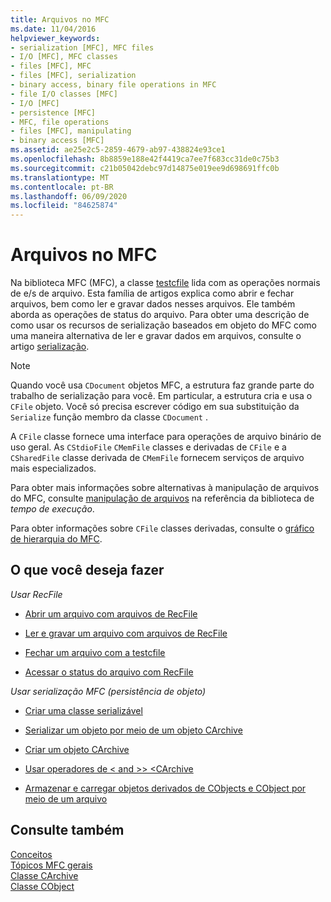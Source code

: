 ```yaml
---
title: Arquivos no MFC
ms.date: 11/04/2016
helpviewer_keywords:
- serialization [MFC], MFC files
- I/O [MFC], MFC classes
- files [MFC], MFC
- files [MFC], serialization
- binary access, binary file operations in MFC
- file I/O classes [MFC]
- I/O [MFC]
- persistence [MFC]
- MFC, file operations
- files [MFC], manipulating
- binary access [MFC]
ms.assetid: ae25e2c5-2859-4679-ab97-438824e93ce1
ms.openlocfilehash: 8b8859e188e42f4419ca7ee7f683cc31de0c75b3
ms.sourcegitcommit: c21b05042debc97d14875e019ee9d698691ffc0b
ms.translationtype: MT
ms.contentlocale: pt-BR
ms.lasthandoff: 06/09/2020
ms.locfileid: "84625874"
---
```

# <a name="files-in-mfc"></a>Arquivos no MFC

Na biblioteca MFC (MFC), a classe [testcfile](reference/cfile-class.md) lida com as operações normais de e/s de arquivo. Esta família de artigos explica como abrir e fechar arquivos, bem como ler e gravar dados nesses arquivos. Ele também aborda as operações de status do arquivo. Para obter uma descrição de como usar os recursos de serialização baseados em objeto do MFC como uma maneira alternativa de ler e gravar dados em arquivos, consulte o artigo [serialização](serialization-in-mfc.md).

> [!NOTE]
> Quando você usa `CDocument` objetos MFC, a estrutura faz grande parte do trabalho de serialização para você. Em particular, a estrutura cria e usa o `CFile` objeto. Você só precisa escrever código em sua substituição da `Serialize` função membro da classe `CDocument` .

A `CFile` classe fornece uma interface para operações de arquivo binário de uso geral. As `CStdioFile` `CMemFile` classes e derivadas de `CFile` e a `CSharedFile` classe derivada de `CMemFile` fornecem serviços de arquivo mais especializados.

Para obter mais informações sobre alternativas à manipulação de arquivos do MFC, consulte [manipulação de arquivos](../c-runtime-library/file-handling.md) na referência da biblioteca de *tempo de execução*.

Para obter informações sobre `CFile` classes derivadas, consulte o [gráfico de hierarquia do MFC](hierarchy-chart.md).

## <a name="what-do-you-want-to-do"></a>O que você deseja fazer

*Usar RecFile*

- [Abrir um arquivo com arquivos de RecFile](opening-files.md)

- [Ler e gravar um arquivo com arquivos de RecFile](reading-and-writing-files.md)

- [Fechar um arquivo com a testcfile](closing-files.md)

- [Acessar o status do arquivo com RecFile](accessing-file-status.md)

*Usar serialização MFC (persistência de objeto)*

- [Criar uma classe serializável](serialization-making-a-serializable-class.md)

- [Serializar um objeto por meio de um objeto CArchive](serialization-serializing-an-object.md)

- [Criar um objeto CArchive](two-ways-to-create-a-carchive-object.md)

- [Usar operadores de \< and >> <CArchive](using-the-carchive-output-and-input-operators.md)

- [Armazenar e carregar objetos derivados de CObjects e CObject por meio de um arquivo](storing-and-loading-cobjects-via-an-archive.md)

## <a name="see-also"></a>Consulte também

[Conceitos](mfc-concepts.md)<br/>
[Tópicos MFC gerais](general-mfc-topics.md)<br/>
[Classe CArchive](reference/carchive-class.md)<br/>
[Classe CObject](reference/cobject-class.md)
